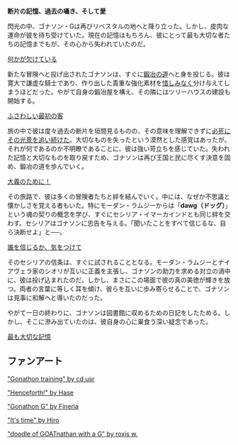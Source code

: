 <!-- title: ゴナソン・G -->
<!-- status: 生存 -->

**断片の記憶、過去の囁き、そして愛**

閃光の中、ゴナソン・Gは再びリベスタルの地へと降り立った。しかし、皮肉な運命が彼を待ち受けていた。現在の記憶はもちろん、彼にとって最も大切な者たちの記憶までもが、その心から失われていたのだ。

[何かが欠けている](#embed:https://youtu.be/CPT2cj934-I?t=4968)

新たな冒険へと投げ出されたゴナソンは、すぐに[鍛冶の道](https://youtu.be/CPT2cj934-I?t=1679)へと身を投じる。彼は寛大で謙虚な騎士であり、作り出した貴重な強化素材を[惜しみなく](https://youtu.be/CPT2cj934-I?t=9555)分け与えてしまうほどだった。やがて自身の鍛冶屋を構え、その隣にはツリーハウスの建設も開始する。

[ふさわしい最初の客](#embed:https://youtu.be/CPT2cj934-I?t=10789)

旅の中で彼は度々過去の断片を垣間見るものの、その意味を理解できずに[必死にその光景を追い続けた](https://www.youtube.com/watch?v=CPT2cj934-I&t=7987s)。大切なものを失ったという漠然とした感覚はあったが、それが何であるのか不明瞭であることに、彼は強い苛立ちを感じていた。失われた記憶と大切なものを取り戻すため、ゴナソンは再び王国と民に尽くす決意を固め、鍛冶の道を歩んでいく。

[大義のために！](#embed:https://youtu.be/CPT2cj934-I?t=16668)

その旅路で、彼は多くの冒険者たちと絆を結んでいく。中には、なぜか不思議と懐かしさを覚える者もいた。特にモーダン・ラムジーからは「**dawg（ドッグ）**」という魂の契りの概念を学び、すぐにセシリア・イマーカインドとも同じ絆を交わす。セシリアはゴナソンに忠告を与える。「聞いたことをすべて信じるな、自ら決断せよ」と──。

[誰を信じるか、気をつけて](#embed:https://youtu.be/CPT2cj934-I?t=6742)

そのセシリアの信条は、すぐに試されることとなる。モーダン・ラムジーとナイアヴェラ家のシオリが互いに正義を主張し、ゴナソンの助力を求める対立の渦中に、彼は投げ込まれたのだ。しかし、まさにこの場面で彼の真の美徳が輝きを放つ。両者の言葉に等しく耳を傾け、彼らを互いに歩み寄らせることで、ゴナソンは見事に和解へと導いたのだった。

やがて一日の終わりに、ゴナソンは図書館に収めるための日記をしたためる。しかし、そこに滲み出ていたのは、彼自身の心に巣食う深い疑念であった。

[最も大切な記憶](#embed:https://youtu.be/CPT2cj934-I?t=17880)

## ファンアート

["Gonathon training" by cd usr](https://x.com/cd_usr/status/1920637427082743930)

["Henceforth!" by Hase](https://x.com/_nHase/status/1919082092828516566)

["Gonathon G" by Fineria](https://x.com/Fineria_/status/1918895385147220243)

["It's time" by Hiro](https://x.com/hiroavrs/status/1918321021222044089)

["doodle of GOATnathan with a G" by roxis w.](https://x.com/roxis_in_wunder/status/1921864532504330468)